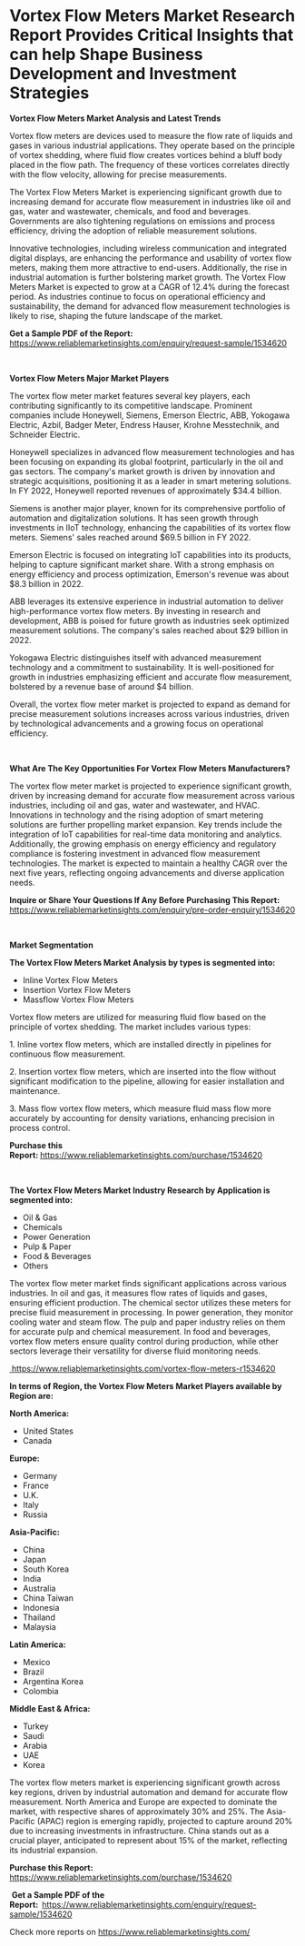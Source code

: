 <p><h1>Vortex Flow Meters Market Research Report Provides Critical Insights that can help Shape Business Development and Investment Strategies</h1></p><p><strong>Vortex Flow Meters Market Analysis and Latest Trends</strong></p>
<p><p>Vortex flow meters are devices used to measure the flow rate of liquids and gases in various industrial applications. They operate based on the principle of vortex shedding, where fluid flow creates vortices behind a bluff body placed in the flow path. The frequency of these vortices correlates directly with the flow velocity, allowing for precise measurements. </p><p>The Vortex Flow Meters Market is experiencing significant growth due to increasing demand for accurate flow measurement in industries like oil and gas, water and wastewater, chemicals, and food and beverages. Governments are also tightening regulations on emissions and process efficiency, driving the adoption of reliable measurement solutions. </p><p>Innovative technologies, including wireless communication and integrated digital displays, are enhancing the performance and usability of vortex flow meters, making them more attractive to end-users. Additionally, the rise in industrial automation is further bolstering market growth. The Vortex Flow Meters Market is expected to grow at a CAGR of 12.4% during the forecast period. As industries continue to focus on operational efficiency and sustainability, the demand for advanced flow measurement technologies is likely to rise, shaping the future landscape of the market.</p></p>
<p><strong>Get a Sample PDF of the Report:&nbsp;</strong> <a href="https://www.reliablemarketinsights.com/enquiry/request-sample/1534620?utm_campaign=2453&utm_medium=2&utm_source=Github&utm_content=ia&utm_term=17022025&utm_id=vortex-flow-meters">https://www.reliablemarketinsights.com/enquiry/request-sample/1534620</a></p>
<p>&nbsp;</p>
<p><strong>Vortex Flow Meters Major Market Players</strong></p>
<p><p>The vortex flow meter market features several key players, each contributing significantly to its competitive landscape. Prominent companies include Honeywell, Siemens, Emerson Electric, ABB, Yokogawa Electric, Azbil, Badger Meter, Endress Hauser, Krohne Messtechnik, and Schneider Electric. </p><p>Honeywell specializes in advanced flow measurement technologies and has been focusing on expanding its global footprint, particularly in the oil and gas sectors. The company's market growth is driven by innovation and strategic acquisitions, positioning it as a leader in smart metering solutions. In FY 2022, Honeywell reported revenues of approximately $34.4 billion.</p><p>Siemens is another major player, known for its comprehensive portfolio of automation and digitalization solutions. It has seen growth through investments in IIoT technology, enhancing the capabilities of its vortex flow meters. Siemens' sales reached around $69.5 billion in FY 2022.</p><p>Emerson Electric is focused on integrating IoT capabilities into its products, helping to capture significant market share. With a strong emphasis on energy efficiency and process optimization, Emerson's revenue was about $8.3 billion in 2022.</p><p>ABB leverages its extensive experience in industrial automation to deliver high-performance vortex flow meters. By investing in research and development, ABB is poised for future growth as industries seek optimized measurement solutions. The company's sales reached about $29 billion in 2022.</p><p>Yokogawa Electric distinguishes itself with advanced measurement technology and a commitment to sustainability. It is well-positioned for growth in industries emphasizing efficient and accurate flow measurement, bolstered by a revenue base of around $4 billion.</p><p>Overall, the vortex flow meter market is projected to expand as demand for precise measurement solutions increases across various industries, driven by technological advancements and a growing focus on operational efficiency.</p></p>
<p>&nbsp;</p>
<p><strong>What Are The Key Opportunities For Vortex Flow Meters Manufacturers?</strong></p>
<p><p>The vortex flow meter market is projected to experience significant growth, driven by increasing demand for accurate flow measurement across various industries, including oil and gas, water and wastewater, and HVAC. Innovations in technology and the rising adoption of smart metering solutions are further propelling market expansion. Key trends include the integration of IoT capabilities for real-time data monitoring and analytics. Additionally, the growing emphasis on energy efficiency and regulatory compliance is fostering investment in advanced flow measurement technologies. The market is expected to maintain a healthy CAGR over the next five years, reflecting ongoing advancements and diverse application needs.</p></p>
<p><strong>Inquire or Share Your Questions If Any Before Purchasing This Report:</strong> <a href="https://www.reliablemarketinsights.com/enquiry/pre-order-enquiry/1534620?utm_campaign=2453&utm_medium=2&utm_source=Github&utm_content=ia&utm_term=17022025&utm_id=vortex-flow-meters">https://www.reliablemarketinsights.com/enquiry/pre-order-enquiry/1534620</a></p>
<p>&nbsp;</p>
<p><strong>Market Segmentation</strong></p>
<p><strong>The Vortex Flow Meters Market Analysis by types is segmented into:</strong></p>
<p><ul><li>Inline Vortex Flow Meters</li><li>Insertion Vortex Flow Meters</li><li>Massflow Vortex Flow Meters</li></ul></p>
<p><p>Vortex flow meters are utilized for measuring fluid flow based on the principle of vortex shedding. The market includes various types: </p><p>1. Inline vortex flow meters, which are installed directly in pipelines for continuous flow measurement.</p><p>2. Insertion vortex flow meters, which are inserted into the flow without significant modification to the pipeline, allowing for easier installation and maintenance. </p><p>3. Mass flow vortex flow meters, which measure fluid mass flow more accurately by accounting for density variations, enhancing precision in process control.</p></p>
<p><strong>Purchase this Report:&nbsp;</strong><a href="https://www.reliablemarketinsights.com/purchase/1534620?utm_campaign=2453&utm_medium=2&utm_source=Github&utm_content=ia&utm_term=17022025&utm_id=vortex-flow-meters">https://www.reliablemarketinsights.com/purchase/1534620</a></p>
<p>&nbsp;</p>
<p><strong>The Vortex Flow Meters Market Industry Research by Application is segmented into:</strong></p>
<p><ul><li>Oil & Gas</li><li>Chemicals</li><li>Power Generation</li><li>Pulp & Paper</li><li>Food & Beverages</li><li>Others</li></ul></p>
<p><p>The vortex flow meter market finds significant applications across various industries. In oil and gas, it measures flow rates of liquids and gases, ensuring efficient production. The chemical sector utilizes these meters for precise fluid measurement in processing. In power generation, they monitor cooling water and steam flow. The pulp and paper industry relies on them for accurate pulp and chemical measurement. In food and beverages, vortex flow meters ensure quality control during production, while other sectors leverage their versatility for diverse fluid monitoring needs.</p></p>
<p><a href="https://www.reliablemarketinsights.com/vortex-flow-meters-r1534620?utm_campaign=2453&utm_medium=2&utm_source=Github&utm_content=ia&utm_term=17022025&utm_id=vortex-flow-meters">&nbsp;https://www.reliablemarketinsights.com/vortex-flow-meters-r1534620</a></p>
<p><strong>In terms of Region, the Vortex Flow Meters Market Players available by Region are:</strong></p>
<p>
    <p> <strong> North America: </strong>
        <ul>
            <li>United States</li>
            <li>Canada</li>
        </ul>
        </p> 
    <p> <strong> Europe: </strong>
        <ul>
            <li>Germany</li>
            <li>France</li>
            <li>U.K.</li>
            <li>Italy</li>
            <li>Russia</li>
        </ul>
        </p> 
    <p> <strong> Asia-Pacific: </strong>
        <ul>
            <li>China</li>
            <li>Japan</li>
            <li>South Korea</li>
            <li>India</li>
            <li>Australia</li>
            <li>China Taiwan</li>
            <li>Indonesia</li>
            <li>Thailand</li>
            <li>Malaysia</li>
        </ul>
        </p> 
    <p> <strong> Latin America: </strong>
        <ul>
            <li>Mexico</li>
            <li>Brazil</li>
            <li>Argentina Korea</li>
            <li>Colombia</li>
        </ul>
        </p> 
    <p> <strong> Middle East & Africa: </strong>
        <ul>
            <li>Turkey</li>
            <li>Saudi</li>
            <li>Arabia</li>
            <li>UAE</li>
            <li>Korea</li>
        </ul>
    </p>
    </p>
<p><p>The vortex flow meters market is experiencing significant growth across key regions, driven by industrial automation and demand for accurate flow measurement. North America and Europe are expected to dominate the market, with respective shares of approximately 30% and 25%. The Asia-Pacific (APAC) region is emerging rapidly, projected to capture around 20% due to increasing investments in infrastructure. China stands out as a crucial player, anticipated to represent about 15% of the market, reflecting its industrial expansion.</p></p>
<p><strong>Purchase this Report: </strong><a href="https://www.reliablemarketinsights.com/purchase/1534620?utm_campaign=2453&utm_medium=2&utm_source=Github&utm_content=ia&utm_term=17022025&utm_id=vortex-flow-meters">https://www.reliablemarketinsights.com/purchase/1534620</a></p>
<p>&nbsp;<strong>Get a Sample PDF of the Report:&nbsp;&nbsp;</strong><a href="https://www.reliablemarketinsights.com/enquiry/request-sample/1534620?utm_campaign=2453&utm_medium=2&utm_source=Github&utm_content=ia&utm_term=17022025&utm_id=vortex-flow-meters">https://www.reliablemarketinsights.com/enquiry/request-sample/1534620</a></p>
<p><strong></strong></p>
<p>Check more reports on <a href="https://www.reliablemarketinsights.com/?utm_campaign=2453&utm_medium=2&utm_source=Github&utm_content=ia&utm_term=17022025&utm_id=vortex-flow-meters">https://www.reliablemarketinsights.com/</a></p>